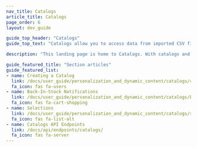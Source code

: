 ```yaml
---
nav_title: Catalogs
article_title: Catalogs
page_order: 6
layout: dev_guide

guide_top_header: "Catalogs"
guide_top_text: "Catalogs allow you to access data from imported CSV files and API endpoints to enrich your messages, similar to custom attributes or custom event properties through Liquid."

description: "This landing page is home to Catalogs. With catalogs and filtered sets, you can leverage non-user data in your Braze campaigns to send personalized messages."

guide_featured_title: "Section articles"
guide_featured_list:
- name: Creating a Catalog
  link: /docs/user_guide/personalization_and_dynamic_content/catalogs/catalog/
  fa_icon: fas fa-users
- name: Back-In-Stock Notifications
  link: /docs/user_guide/personalization_and_dynamic_content/catalogs/back_in_stock_notifications/
  fa_icon: fas fa-cart-shopping
- name: Selections
  link: /docs/user_guide/personalization_and_dynamic_content/catalogs/selections/
  fa_icon: fas fa-list-alt
- name: Catalogs API Endpoints
  link: /docs/api/endpoints/catalogs/
  fa_icon: fas fa-server
---
```

<br><br>
